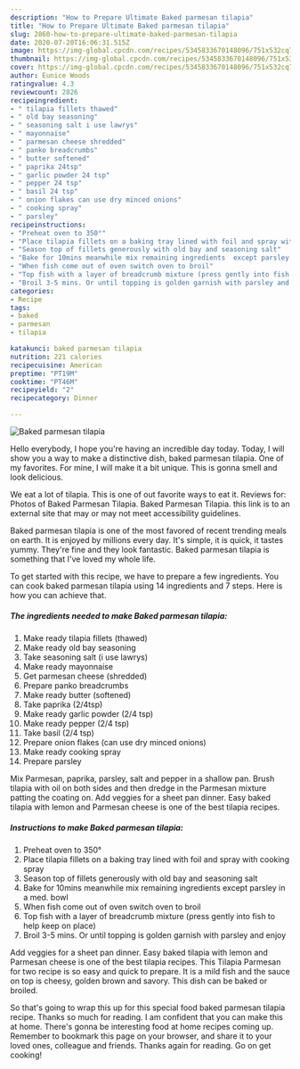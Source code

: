 ```yaml
---
description: "How to Prepare Ultimate Baked parmesan tilapia"
title: "How to Prepare Ultimate Baked parmesan tilapia"
slug: 2860-how-to-prepare-ultimate-baked-parmesan-tilapia
date: 2020-07-20T16:06:31.515Z
image: https://img-global.cpcdn.com/recipes/5345833670148096/751x532cq70/baked-parmesan-tilapia-recipe-main-photo.jpg
thumbnail: https://img-global.cpcdn.com/recipes/5345833670148096/751x532cq70/baked-parmesan-tilapia-recipe-main-photo.jpg
cover: https://img-global.cpcdn.com/recipes/5345833670148096/751x532cq70/baked-parmesan-tilapia-recipe-main-photo.jpg
author: Eunice Woods
ratingvalue: 4.3
reviewcount: 2826
recipeingredient:
- " tilapia fillets thawed"
- " old bay seasoning"
- " seasoning salt i use lawrys"
- " mayonnaise"
- " parmesan cheese shredded"
- " panko breadcrumbs"
- " butter softened"
- " paprika 24tsp"
- " garlic powder 24 tsp"
- " pepper 24 tsp"
- " basil 24 tsp"
- " onion flakes can use dry minced onions"
- " cooking spray"
- " parsley"
recipeinstructions:
- "Preheat oven to 350°"
- "Place tilapia fillets on a baking tray lined with foil and spray with cooking spray"
- "Season top of fillets generously with old bay and seasoning salt"
- "Bake for 10mins meanwhile mix remaining ingredients  except parsley in a med. bowl"
- "When fish come out of oven switch oven to broil"
- "Top fish with a layer of breadcrumb mixture (press gently into fish to help keep on place)"
- "Broil 3-5 mins. Or until topping is golden garnish with parsley and enjoy"
categories:
- Recipe
tags:
- baked
- parmesan
- tilapia

katakunci: baked parmesan tilapia 
nutrition: 221 calories
recipecuisine: American
preptime: "PT19M"
cooktime: "PT46M"
recipeyield: "2"
recipecategory: Dinner

---
```



![Baked parmesan tilapia](https://img-global.cpcdn.com/recipes/5345833670148096/751x532cq70/baked-parmesan-tilapia-recipe-main-photo.jpg)

Hello everybody, I hope you're having an incredible day today. Today, I will show you a way to make a distinctive dish, baked parmesan tilapia. One of my favorites. For mine, I will make it a bit unique. This is gonna smell and look delicious.

We eat a lot of tilapia. This is one of out favorite ways to eat it. Reviews for: Photos of Baked Parmesan Tilapia. Baked Parmesan Tilapia. this link is to an external site that may or may not meet accessibility guidelines.

Baked parmesan tilapia is one of the most favored of recent trending meals on earth. It is enjoyed by millions every day. It's simple, it is quick, it tastes yummy. They're fine and they look fantastic. Baked parmesan tilapia is something that I've loved my whole life.


To get started with this recipe, we have to prepare a few ingredients. You can cook baked parmesan tilapia using 14 ingredients and 7 steps. Here is how you can achieve that.

<!--inarticleads1-->

##### The ingredients needed to make Baked parmesan tilapia:

1. Make ready  tilapia fillets (thawed)
1. Make ready  old bay seasoning
1. Take  seasoning salt (i use lawrys)
1. Make ready  mayonnaise
1. Get  parmesan cheese (shredded)
1. Prepare  panko breadcrumbs
1. Make ready  butter (softened)
1. Take  paprika (2/4tsp)
1. Make ready  garlic powder (2/4 tsp)
1. Make ready  pepper (2/4 tsp)
1. Take  basil (2/4 tsp)
1. Prepare  onion flakes (can use dry minced onions)
1. Make ready  cooking spray
1. Prepare  parsley


Mix Parmesan, paprika, parsley, salt and pepper in a shallow pan. Brush tilapia with oil on both sides and then dredge in the Parmesan mixture patting the coating on. Add veggies for a sheet pan dinner. Easy baked tilapia with lemon and Parmesan cheese is one of the best tilapia recipes. 

<!--inarticleads2-->

##### Instructions to make Baked parmesan tilapia:

1. Preheat oven to 350°
1. Place tilapia fillets on a baking tray lined with foil and spray with cooking spray
1. Season top of fillets generously with old bay and seasoning salt
1. Bake for 10mins meanwhile mix remaining ingredients  except parsley in a med. bowl
1. When fish come out of oven switch oven to broil
1. Top fish with a layer of breadcrumb mixture (press gently into fish to help keep on place)
1. Broil 3-5 mins. Or until topping is golden garnish with parsley and enjoy


Add veggies for a sheet pan dinner. Easy baked tilapia with lemon and Parmesan cheese is one of the best tilapia recipes. This Tilapia Parmesan for two recipe is so easy and quick to prepare. It is a mild fish and the sauce on top is cheesy, golden brown and savory. This dish can be baked or broiled. 

So that's going to wrap this up for this special food baked parmesan tilapia recipe. Thanks so much for reading. I am confident that you can make this at home. There's gonna be interesting food at home recipes coming up. Remember to bookmark this page on your browser, and share it to your loved ones, colleague and friends. Thanks again for reading. Go on get cooking!
